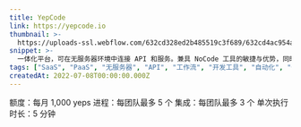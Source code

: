 ```yaml
---
title: YepCode
link: https://yepcode.io
thumbnail: >-
  https://uploads-ssl.webflow.com/632cd328ed2b485519c3f689/632cd4ac954acdbd2967d2c3_YepCode_logo_light.svg
snippet: >-
  一体化平台，可在无服务器环境中连接 API 和服务。兼具 NoCode 工具的敏捷与优势，同时拥有编程语言的全部能力。
tags: ["SaaS", "PaaS", "无服务器", "API", "工作流", "开发工具", "自动化", "代码", "效率", "JavaScript"]
createdAt: 2022-07-08T00:00:00.000Z
---
```

额度：每月 1,000 yeps
进程：每团队最多 5 个
集成：每团队最多 3 个
单次执行时长：5 分钟